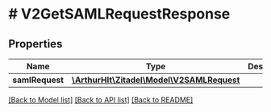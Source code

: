 # # V2GetSAMLRequestResponse

## Properties

Name | Type | Description | Notes
------------ | ------------- | ------------- | -------------
**samlRequest** | [**\ArthurHlt\Zitadel\Model\V2SAMLRequest**](V2SAMLRequest.md) |  | [optional]

[[Back to Model list]](../../README.md#models) [[Back to API list]](../../README.md#endpoints) [[Back to README]](../../README.md)
